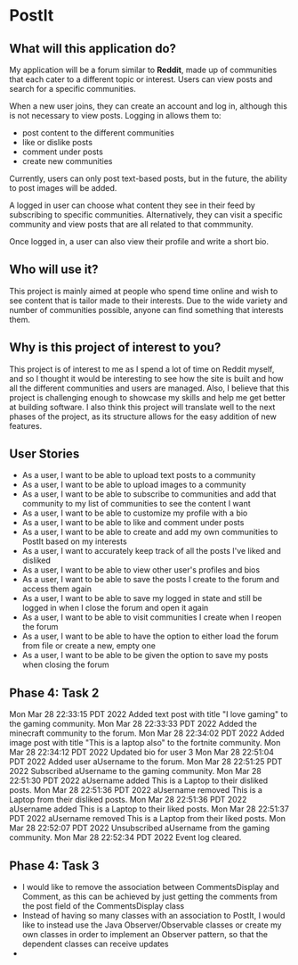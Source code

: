# PostIt

## What will this application do?

My application will be a forum similar to **Reddit**, made up of communities 
that each cater to a different topic or interest. Users can view posts and 
search for a specific communities.

When a new user joins, they can create an account and log in, although this 
is not necessary to view posts. Logging in allows them to:

- post content to the different communities
- like or dislike posts
- comment under posts
- create new communities

Currently, users can only post text-based posts, but in the future, the 
ability to post images will be added.

A logged in user can choose what content they see in their feed by 
subscribing to specific communities. Alternatively, they can visit a specific 
community and view posts that are all related to that commmunity.

Once logged in, a user can also view their profile and write a short bio.

## Who will use it?

This project is mainly aimed at people who spend time online and wish to see 
content that is tailor made to their interests. Due to the wide variety and 
number of communities possible, anyone can find something that interests them. 

## Why is this project of interest to you?

This project is of interest to me as I spend a lot of time on Reddit myself, 
and so I thought it would be interesting to see how the site is built and 
how all the different communities and users are managed. Also, I believe 
that this project is challenging enough to showcase my skills and help me 
get better at building software. I also think this project will translate 
well to the next phases of the project, as its structure allows for the 
easy addition of new features. 

## User Stories

- As a user, I want to be able to upload text posts to a community
- As a user, I want to be able to upload images to a community
- As a user, I want to be able to subscribe to communities and add that community to my list of communities to see the content I want
- As a user, I want to be able to customize my profile with a bio
- As a user, I want to be able to like and comment under posts
- As a user, I want to be able to create and add my own communities to PostIt based on my interests
- As a user, I want to accurately keep track of all the posts I've liked and disliked 
- As a user, I want to be able to view other user's profiles and bios
- As a user, I want to be able to save the posts I create to the forum and access them again
- As a user, I want to be able to save my logged in state and still be logged in when I close the forum and open it again
- As a user, I want to be able to visit communities I create when I reopen the forum
- As a user, I want to be able to have the option to either load the forum from file or create a new, empty one
- As a user, I want to be able to be given the option to save my posts when closing the forum

## Phase 4: Task 2

Mon Mar 28 22:33:15 PDT 2022
Added text post with title "I love gaming" to the gaming community.
Mon Mar 28 22:33:33 PDT 2022
Added the minecraft community to the forum.
Mon Mar 28 22:34:02 PDT 2022
Added image post with title "This is a laptop also" to the fortnite community.
Mon Mar 28 22:34:12 PDT 2022
Updated bio for user 3
Mon Mar 28 22:51:04 PDT 2022
Added user aUsername to the forum.
Mon Mar 28 22:51:25 PDT 2022
Subscribed aUsername to the gaming community.
Mon Mar 28 22:51:30 PDT 2022
aUsername added This is a Laptop to their disliked posts.
Mon Mar 28 22:51:36 PDT 2022
aUsername removed This is a Laptop from their disliked posts.
Mon Mar 28 22:51:36 PDT 2022
aUsername added This is a Laptop to their liked posts.
Mon Mar 28 22:51:37 PDT 2022
aUsername removed This is a Laptop from their liked posts.
Mon Mar 28 22:52:07 PDT 2022
Unsubscribed aUsername from the gaming community.
Mon Mar 28 22:52:34 PDT 2022
Event log cleared.

## Phase 4: Task 3

- I would like to remove the association between CommentsDisplay and Comment, as this can be achieved by just getting the comments from the post field of the CommentsDisplay class
- Instead of having so many classes with an association to PostIt, I would like to instead use the Java Observer/Observable classes or create my own classes in order to implement an Observer pattern, so that the dependent classes can receive updates
- 

